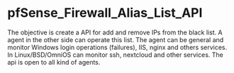 # pfSense_Firewall_Alias_List_API
The objective is create a API for add and remove IPs from the black list. A agent in the other side can operate this list. The agent can be general and monitor Windows login operations (failures), IIS, nginx and others services. In Linux/BSD/OmniOS can monitor ssh, nextcloud and other services. The api is open to all kind of agents. 
